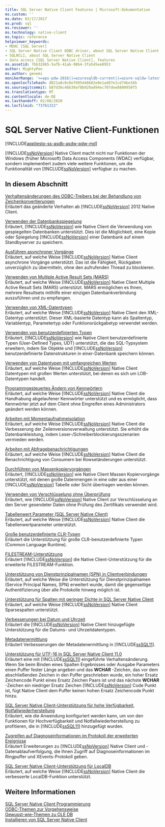 ```yaml
---
title: SQL Server Native Client Features | Microsoft-Dokumentation
ms.custom: ''
ms.date: 03/17/2017
ms.prod: sql
ms.reviewer: ''
ms.technology: native-client
ms.topic: reference
helpviewer_keywords:
- MDAC [SQL Server]
- SQL Server Native Client ODBC driver, about SQL Server Native Client ODBC driver
- SQLNCLI, about SQL Server Native Client
- data access [SQL Server Native Client], features
ms.assetid: 7bb32865-5afb-41ab-98b4-3fa545ee8953
author: MightyPen
ms.author: genemi
monikerRange: '>=aps-pdw-2016||=azuresqldb-current||=azure-sqldw-latest||>=sql-server-2016||=sqlallproducts-allversions||>=sql-server-linux-2017||=azuresqldb-mi-current'
ms.openlocfilehash: 8821a8c0c0ef095d46682e0e1ad07e1cd74be16b
ms.sourcegitcommit: b87d36c46b39af8b929ad94ec707dee8800950f5
ms.translationtype: MT
ms.contentlocale: de-DE
ms.lasthandoff: 02/08/2020
ms.locfileid: "73761322"
---
```

# <a name="sql-server-native-client-features"></a>SQL Server Native Client-Funktionen
[!INCLUDE[appliesto-ss-asdb-asdw-pdw-md](../../../includes/appliesto-ss-asdb-asdw-pdw-md.md)]

  
  [!INCLUDE[ssNoVersion](../../../includes/ssnoversion-md.md)] Native Client macht nicht nur Funktionen der Windows (früher Microsoft) Data Access Components (WDAC) verfügbar, sondern implementiert zudem viele weitere Funktionen, um die Funktionalität von [!INCLUDE[ssNoVersion](../../../includes/ssnoversion-md.md)] verfügbar zu machen.  
  
## <a name="in-this-section"></a>In diesem Abschnitt  
 [Verhaltensänderungen des ODBC-Treibers bei der Behandlung von Zeichenkonvertierungen](../../../relational-databases/native-client/features/odbc-driver-behavior-change-when-handling-character-conversions.md)  
 Erläutert das geänderte Verhalten ab [!INCLUDE[ssNoVersion](../../../includes/ssnoversion-md.md)] 2012 Native Client.  
  
 [Verwenden der Datenbankspiegelung](../../../relational-databases/native-client/features/using-database-mirroring.md)  
 Erläutert, [!INCLUDE[ssNoVersion](../../../includes/ssnoversion-md.md)] wie Native Client die Verwendung von gespiegelten Datenbanken unterstützt. Dies ist die Möglichkeit, eine Kopie oder Spiegelung [!INCLUDE[ssNoVersion](../../../includes/ssnoversion-md.md)] einer Datenbank auf einem Standbyserver zu speichern.  
  
 [Ausführen asynchroner Vorgänge](../../../relational-databases/native-client/features/performing-asynchronous-operations.md)  
 Erläutert, auf welche Weise [!INCLUDE[ssNoVersion](../../../includes/ssnoversion-md.md)] Native Client asynchrone Vorgänge unterstützt. Das ist die Fähigkeit, Rückgaben unverzüglich zu übermitteln, ohne den aufrufenden Thread zu blockieren.  
  
 [Verwenden von Multiple Active Result Sets &#40;MARS&#41;](../../../relational-databases/native-client/features/using-multiple-active-result-sets-mars.md)  
 Erläutert, auf welche Weise [!INCLUDE[ssNoVersion](../../../includes/ssnoversion-md.md)] Native Client Multiple Active Result Sets (MARS) unterstützt. MARS ermöglichen es Ihnen, mehrere Resultsets mithilfe einer einzigen Datenbankverbindung auszuführen und zu empfangen.  
  
 [Verwenden von XML-Datentypen](../../../relational-databases/native-client/features/using-xml-data-types.md)  
 Erläutert, auf welche Weise [!INCLUDE[ssNoVersion](../../../includes/ssnoversion-md.md)] Native Client den XML-Datentyp unterstützt. Dieser XML-basierte Datentyp kann als Spaltentyp, Variablentyp, Parametertyp oder Funktionsrückgabetyp verwendet werden.  
  
 [Verwenden von benutzerdefinierten Typen](../../../relational-databases/native-client/features/using-user-defined-types.md)  
 Erläutert, [!INCLUDE[ssNoVersion](../../../includes/ssnoversion-md.md)] wie Native Client benutzerdefinierte Typen (User-Defined Types, UDT) unterstützt, die das SQL-Typsystem erweitern, indem Sie Objekte und [!INCLUDE[ssNoVersion](../../../includes/ssnoversion-md.md)] benutzerdefinierte Datenstrukturen in einer-Datenbank speichern können.  
  
 [Verwenden von Datentypen mit umfangreichen Werten](../../../relational-databases/native-client/features/using-large-value-types.md)  
 Erläutert, auf welche Weise [!INCLUDE[ssNoVersion](../../../includes/ssnoversion-md.md)] Native Client Datentypen mit großen Werten unterstützt, bei denen es sich um LOB-Datentypen handelt.  
  
 [Programmgesteuertes Ändern von Kennwörtern](../../../relational-databases/native-client/features/changing-passwords-programmatically.md)  
 Erläutert, auf welche Weise [!INCLUDE[ssNoVersion](../../../includes/ssnoversion-md.md)] Native Client die Handhabung abgelaufener Kennwörter unterstützt und es ermöglicht, dass Kennwörter jetzt auf dem Client ohne Eingreifen eines Administrators geändert werden können.  
  
 [Arbeiten mit Momentaufnahmeisolation](../../../relational-databases/native-client/features/working-with-snapshot-isolation.md)  
 Erläutert, auf welche Weise [!INCLUDE[ssNoVersion](../../../includes/ssnoversion-md.md)] Native Client die Verbesserung der Zeilenversionsverwaltung unterstützt. Sie erhöht die Datenbankleistung, indem Leser-/Schreiberblockierungsszenarien vermieden werden.  
  
 [Arbeiten mit Abfragebenachrichtigungen](../../../relational-databases/native-client/features/working-with-query-notifications.md)  
 Erläutert, auf welche Weise [!INCLUDE[ssNoVersion](../../../includes/ssnoversion-md.md)] Native Client die Benachrichtigung von Consumern bei Rowsetänderungen unterstützt.  
  
 [Durchführen von Massenkopiervorgängen](../../../relational-databases/native-client/features/performing-bulk-copy-operations.md)  
 Erläutert, [!INCLUDE[ssNoVersion](../../../includes/ssnoversion-md.md)] wie Native Client Massen Kopiervorgänge unterstützt, mit denen große Datenmengen in eine oder aus einer [!INCLUDE[ssNoVersion](../../../includes/ssnoversion-md.md)] Tabelle oder Sicht übertragen werden können.  
  
 [Verwenden von Verschlüsselung ohne Überprüfung](../../../relational-databases/native-client/features/using-encryption-without-validation.md)  
 Erläutert, wie [!INCLUDE[ssNoVersion](../../../includes/ssnoversion-md.md)] Native Client zur Verschlüsselung an den Server gesendeter Daten ohne Prüfung des Zertifikats verwendet wird.  
  
 [Tabellenwert Parameter &#40;SQL Server Native Client&#41;](../../../relational-databases/native-client/features/table-valued-parameters-sql-server-native-client.md)  
 Erläutert, auf welche Weise [!INCLUDE[ssNoVersion](../../../includes/ssnoversion-md.md)] Native Client die Tabellenwertparameter unterstützt.  
  
 [Große benutzerdefinierte CLR-Typen](../../../relational-databases/native-client/features/large-clr-user-defined-types.md)  
 Erläutert die Unterstützung für große CLR-benutzerdefinierte Typen (Common Language Runtime).  
  
 [FILESTREAM-Unterstützung](../../../relational-databases/native-client/features/filestream-support.md)  
 Erläutert [!INCLUDE[ssNoVersion](../../../includes/ssnoversion-md.md)] die Native Client-Unterstützung für die erweiterte FILESTREAM-Funktion.  
  
 [Unterstützung von Dienstprinzipalnamen &#40;SPN&#41; in Clientverbindungen](../../../relational-databases/native-client/features/service-principal-name-spn-support-in-client-connections.md)  
 Erläutert, auf welche Weise die Unterstützung für Dienstprinzipalnamen (Service Principal Names, SPN) erweitert wurde, damit die gegenseitige Authentifizierung über alle Protokolle hinweg möglich ist.  
  
 [Unterstützung für Spalten mit geringer Dichte in SQL Server Native Client](../../../relational-databases/native-client/features/sparse-columns-support-in-sql-server-native-client.md)  
 Erläutert, auf welche Weise [!INCLUDE[ssNoVersion](../../../includes/ssnoversion-md.md)] Native Client Sparsespalten unterstützt.  
  
 [Verbesserungen bei Datum und Uhrzeit](../../../relational-databases/native-client/features/date-and-time-improvements.md)  
 Erläutert die [!INCLUDE[ssNoVersion](../../../includes/ssnoversion-md.md)] Native Client hinzugefügte Unterstützung für die Datums- und Uhrzeitdatentypen.  
  
 [Metadatenermittlung](../../../relational-databases/native-client/features/metadata-discovery.md)  
 Erläutert Verbesserungen der Metadatenermittlung in [!INCLUDE[ssSQL11](../../../includes/sssql11-md.md)].  
  
 [Unterstützung für UTF-16 in SQL Server Native Client 11.0](../../../relational-databases/native-client/features/utf-16-support-in-sql-server-native-client-11-0.md)  
 Erläutert eine mit [!INCLUDE[ssSQL11](../../../includes/sssql11-md.md)] eingeführte Verhaltensänderung. Wenn Sie beim Binden eines Spalten Ergebnisses oder Ausgabe Parameters einen Puffer fester Länge angeben und das **WCHAR** -Zeichen, das vor dem abschließenden Zeichen in den Puffer geschrieben wurde, ein hoher Ersatz Zeichencode Punkt eines Ersatz Zeichen Paars ist und das nächste **WCHAR** -Zeichen ein niedriger Ersatz Zeichen [!INCLUDE[ssNoVersion](../../../includes/ssnoversion-md.md)] Code Punkt ist, fügt Native Client dem Puffer keinen hohen Ersatz Zeichencode Punkt hinzu.  
  
 [SQL Server Native Client-Unterstützung für hohe Verfügbarkeit, Notfallwiederherstellung](../../../relational-databases/native-client/features/sql-server-native-client-support-for-high-availability-disaster-recovery.md)  
 Erläutert, wie die Anwendung konfiguriert werden kann, um von den Funktionen für Hochverfügbarkeit und Notfallwiederherstellung zu profitieren, die in [!INCLUDE[ssSQL11](../../../includes/sssql11-md.md)] hinzugefügt wurden.  
  
 [Zugreifen auf Diagnoseinformationen im Protokoll der erweiterten Ereignisse](../../../relational-databases/native-client/features/accessing-diagnostic-information-in-the-extended-events-log.md)  
 Erläutert Erweiterungen zu [!INCLUDE[ssNoVersion](../../../includes/ssnoversion-md.md)] Native Client und -Datenablaufverfolgung, die Ihnen Zugriff auf Diagnoseinformationen im Ringpuffer und XEvents-Protokoll geben.  
  
 [SQL Server Native Client-Unterstützung für LocalDB](../../../relational-databases/native-client/features/sql-server-native-client-support-for-localdb.md)  
 Erläutert, auf welche Weise [!INCLUDE[ssNoVersion](../../../includes/ssnoversion-md.md)] Native Client die verbesserte LocalDB-Funktion unterstützt.  
  
## <a name="see-also"></a>Weitere Informationen  
 [SQL Server Native Client Programmierung](../../../relational-databases/native-client/sql-server-native-client-programming.md)   
 [ODBC-Themen zur Vorgehensweise](../../../relational-databases/native-client-odbc-how-to/odbc-how-to-topics.md)   
 [Gewusst-wie-Themen zu OLE DB](../../../relational-databases/native-client-ole-db-how-to/ole-db-how-to-topics.md)   
 [Installieren von SQL Server Native Client](../../../relational-databases/native-client/applications/installing-sql-server-native-client.md)  
  
  
